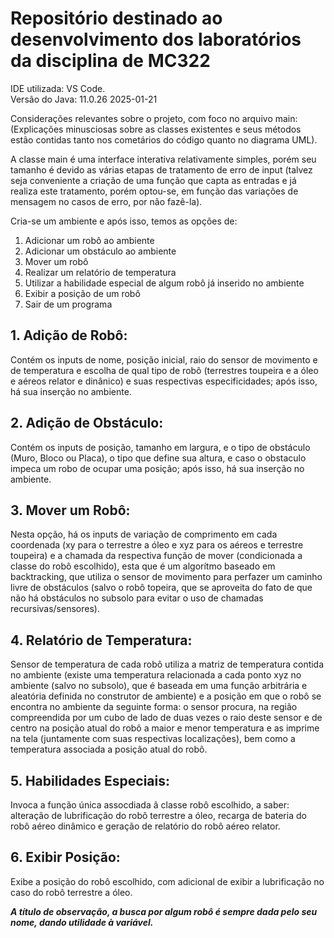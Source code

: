 
# Repositório destinado ao desenvolvimento dos laboratórios da disciplina de MC322
IDE utilizada: VS Code.  
Versão do Java:  11.0.26 2025-01-21  


<p>Considerações relevantes sobre o projeto, com foco no arquivo main: (Explicações minusciosas sobre as classes existentes e seus métodos estão contidas tanto nos cometários do código quanto no diagrama UML).  

<p>A classe main é uma interface interativa relativamente simples, porém seu tamanho é devido as várias etapas de tratamento de erro de input (talvez seja conveniente a criação de uma função que capta as entradas e já realiza este tratamento, porém optou-se, em função das variações de mensagem no casos de erro, por não fazê-la).  
  
<p>Cria-se um ambiente e após isso, temos as opções de:  
  
  1. Adicionar um robô ao ambiente
  2. Adicionar um obstáculo ao ambiente
  3. Mover um robô
  4. Realizar um relatório de temperatura
  5. Utilizar a habilidade especial de algum robô já inserido no ambiente
  6. Exibir a posição de um robô
  7. Sair de um programa 
 
## 1. Adição de Robô:
Contém os inputs de nome, posição inicial, raio do sensor de movimento e de temperatura e escolha de qual tipo de robô (terrestres toupeira e a óleo e aéreos relator e dinânico) e suas respectivas especificidades; após isso, há sua inserção no ambiente.
## 2. Adição de Obstáculo: 
<p> Contém os inputs de posição, tamanho em largura, e o tipo de obstáculo (Muro, Bloco ou Placa), o tipo que define sua altura, e caso o obstaculo impeca um robo de ocupar uma posição; após isso, há sua inserção no ambiente.  
  
## 3. Mover um Robô: 
<p> Nesta opção, há os inputs de variação de comprimento em cada coordenada (xy para o terrestre a óleo e xyz para os aéreos e terrestre toupeira) e a chamada da respectiva função de mover (condicionada a classe do robô escolhido), esta que é um algorítmo baseado em backtracking, que utiliza o sensor de movimento para perfazer um caminho livre de obstáculos (salvo o robô topeira, que se aproveita do fato de que não há obstáculos no subsolo para evitar o uso de chamadas recursivas/sensores).  
  
## 4. Relatório de Temperatura: 
</p> Sensor de temperatura de cada robô utiliza a matriz de temperatura contida no ambiente (existe uma temperatura relacionada a cada ponto xyz no ambiente (salvo no subsolo), que é baseada em uma função arbitrária e aleatória definida no construtor de ambiente) e a posição em que o robô se encontra no ambiente da seguinte forma: o sensor procura, na região compreendida por um cubo de lado de duas vezes o raio deste sensor e de centro na posição atual do robô a maior e menor temperatura e as imprime na tela (juntamente com suas respectivas localizações), bem como a temperatura associada a posição atual do robô.  

## 5. Habilidades Especiais:
<p> Invoca a função única assocdiada â classe robô escolhido, a saber: alteração de lubrificação do robô terrestre a óleo, recarga de bateria do robô aéreo dinâmico e geração de relatório do robô aéreo relator.  
  
## 6. Exibir Posição:
<p> Exibe a posição do robô escolhido, com adicional de exibir a lubrificação no caso do robô terrestre a óleo.  
  
***A título de observação, a busca por algum robô é sempre dada pelo seu nome, dando utilidade à variável.***
    
